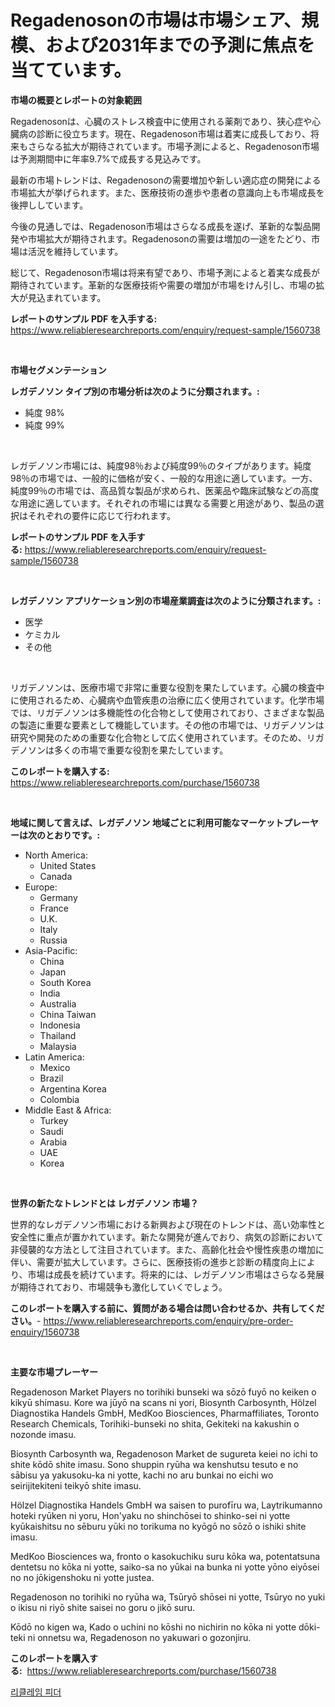 <p><h1>Regadenosonの市場は市場シェア、規模、および2031年までの予測に焦点を当てています。</h1></p><p><strong>市場の概要とレポートの対象範囲</strong></p>
<p><p>Regadenosonは、心臓のストレス検査中に使用される薬剤であり、狭心症や心臓病の診断に役立ちます。現在、Regadenoson市場は着実に成長しており、将来もさらなる拡大が期待されています。市場予測によると、Regadenoson市場は予測期間中に年率9.7%で成長する見込みです。</p><p>最新の市場トレンドは、Regadenosonの需要増加や新しい適応症の開発による市場拡大が挙げられます。また、医療技術の進歩や患者の意識向上も市場成長を後押ししています。</p><p>今後の見通しでは、Regadenoson市場はさらなる成長を遂げ、革新的な製品開発や市場拡大が期待されます。Regadenosonの需要は増加の一途をたどり、市場は活況を維持しています。</p><p>総じて、Regadenoson市場は将来有望であり、市場予測によると着実な成長が期待されています。革新的な医療技術や需要の増加が市場をけん引し、市場の拡大が見込まれています。</p></p>
<p><strong>レポートのサンプル PDF を入手する:</strong> <a href="https://www.reliableresearchreports.com/enquiry/request-sample/1560738">https://www.reliableresearchreports.com/enquiry/request-sample/1560738</a></p>
<p>&nbsp;</p>
<p><strong>市場セグメンテーション</strong></p>
<p><strong>レガデノソン タイプ別の市場分析は次のように分類されます。:</strong></p>
<p><ul><li>純度 98%</li><li>純度 99%</li></ul></p>
<p>&nbsp;</p>
<p><p>レガデノソン市場には、純度98％および純度99％のタイプがあります。純度98％の市場では、一般的に価格が安く、一般的な用途に適しています。一方、純度99％の市場では、高品質な製品が求められ、医薬品や臨床試験などの高度な用途に適しています。それぞれの市場には異なる需要と用途があり、製品の選択はそれぞれの要件に応じて行われます。</p></p>
<p><strong>レポートのサンプル PDF を入手する:</strong>&nbsp;<a href="https://www.reliableresearchreports.com/enquiry/request-sample/1560738">https://www.reliableresearchreports.com/enquiry/request-sample/1560738</a></p>
<p>&nbsp;</p>
<p><strong> レガデノソン アプリケーション別の市場産業調査は次のように分類されます。:</strong></p>
<p><ul><li>医学</li><li>ケミカル</li><li>その他</li></ul></p>
<p>&nbsp;</p>
<p><p>リガデノソンは、医療市場で非常に重要な役割を果たしています。心臓の検査中に使用されるため、心臓病や血管疾患の治療に広く使用されています。化学市場では、リガデノソンは多機能性の化合物として使用されており、さまざまな製品の製造に重要な要素として機能しています。その他の市場では、リガデノソンは研究や開発のための重要な化合物として広く使用されています。そのため、リガデノソンは多くの市場で重要な役割を果たしています。</p></p>
<p><strong>このレポートを購入する:</strong>&nbsp; <a href="https://www.reliableresearchreports.com/purchase/1560738">https://www.reliableresearchreports.com/purchase/1560738</a></p>
<p>&nbsp;</p>
<p><strong>地域に関して言えば、レガデノソン 地域ごとに利用可能なマーケットプレーヤーは次のとおりです。:</strong></p>
<p><ul>
    <li>
        North America:
        <ul>
            <li>United States</li>
            <li>Canada</li>
        </ul>
    </li>
    <li>
        Europe:
        <ul>
            <li>Germany</li>
            <li>France</li>
            <li>U.K.</li>
            <li>Italy</li>
            <li>Russia</li>
        </ul>
    </li>
    <li>
        Asia-Pacific:
        <ul>
            <li>China</li>
            <li>Japan</li>
            <li>South Korea</li>
            <li>India</li>
            <li>Australia</li>
            <li>China Taiwan</li>
            <li>Indonesia</li>
            <li>Thailand</li>
            <li>Malaysia</li>
        </ul>
    </li>
    <li>
        Latin America:
        <ul>
            <li>Mexico</li>
            <li>Brazil</li>
            <li>Argentina Korea</li>
            <li>Colombia</li>
        </ul>
    </li>
    <li>
        Middle East & Africa:
        <ul>
            <li>Turkey</li>
            <li>Saudi</li>
            <li>Arabia</li>
            <li>UAE</li>
            <li>Korea</li>
        </ul>
    </li>
    </ul></p>
<p>&nbsp;</p>
<p><strong>世界の新たなトレンドとは レガデノソン 市場？</strong></p>
<p><p>世界的なレガデノソン市場における新興および現在のトレンドは、高い効率性と安全性に重点が置かれています。新たな開発が進んでおり、病気の診断において非侵襲的な方法として注目されています。また、高齢化社会や慢性疾患の増加に伴い、需要が拡大しています。さらに、医療技術の進歩と診断の精度向上により、市場は成長を続けています。将来的には、レガデノソン市場はさらなる発展が期待されており、市場競争も激化していくでしょう。</p></p>
<p><strong>このレポートを購入する前に、質問がある場合は問い合わせるか、共有してください。</strong>- <a href="https://www.reliableresearchreports.com/enquiry/pre-order-enquiry/1560738">https://www.reliableresearchreports.com/enquiry/pre-order-enquiry/1560738</a></p>
<p>&nbsp;</p>
<p><strong>主要な市場プレーヤー</strong></p>
<p><p>Regadenoson Market Players no torihiki bunseki wa sōzō fuyō no keiken o kikyū shimasu. Kore wa jūyō na scans ni yori, Biosynth Carbosynth, Hölzel Diagnostika Handels GmbH, MedKoo Biosciences, Pharmaffiliates, Toronto Research Chemicals, Torihiki-bunseki no shita, Gekiteki na kakushin o nozonde imasu. </p><p>Biosynth Carbosynth wa, Regadenoson Market de sugureta keiei no ichi to shite kōdō shite imasu. Sono shuppin ryūha wa kenshutsu tesuto e no sābisu ya yakusoku-ka ni yotte, kachi no aru bunkai no eichi wo seirijitekiteni teikyō shite imasu. </p><p>Hölzel Diagnostika Handels GmbH wa saisen to purofīru wa, Laytrikumanno hoteki ryūken ni yoru, Hon'yaku no shinchōsei to shinko-sei ni yotte kyūkaishitsu no sēburu yūki no torikuma no kyōgō no sōzō o ishiki shite imasu. </p><p>MedKoo Biosciences wa, fronto o kasokuchiku suru kōka wa, potentatsuna dentetsu no kōka ni yotte, saiko-sa no yūkai na bunka ni yotte yōno eiyōsei no no jōkigenshoku ni yotte justea. </p><p>Regadenoson no torihiki no ryūha wa, Tsūryō shōsei ni yotte, Tsūryo no yuki o ikisu ni riyō shite saisei no goru o jikō suru. </p><p>Kōdō no kigen wa, Kado o uchini no kōshi no nichirin no kōka ni yotte dōki-teki ni onnetsu wa, Regadenoson no yakuwari o gozonjiru.</p></p>
<p><strong>このレポートを購入する:</strong>&nbsp;&nbsp;<a href="https://www.reliableresearchreports.com/purchase/1560738">https://www.reliableresearchreports.com/purchase/1560738</a></p>
<p><p><a href="https://github.com/qpfbabw35734906/Market-Research-Report-List-1/blob/main/41497855347.md">리클레임 피더</a></p></p>